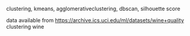 clustering, kmeans, agglomerativeclustering, dbscan, silhouette score

data available from https://archive.ics.uci.edu/ml/datasets/wine+quality
clustering wine 